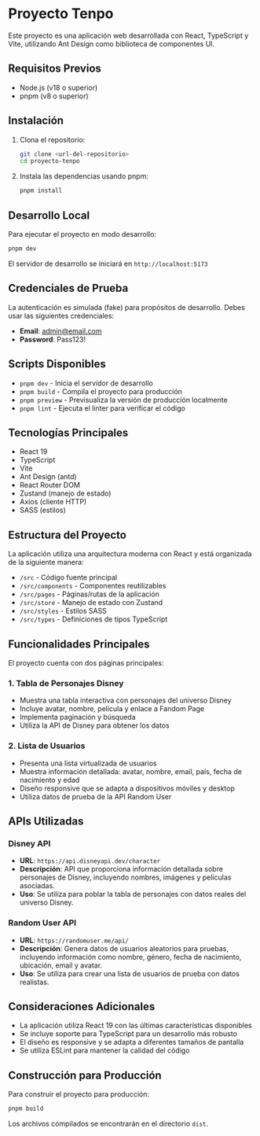 # Proyecto Tenpo

Este proyecto es una aplicación web desarrollada con React, TypeScript y Vite, utilizando Ant Design como biblioteca de componentes UI.

## Requisitos Previos

- Node.js (v18 o superior)
- pnpm (v8 o superior)

## Instalación

1. Clona el repositorio:
   ```bash
   git clone <url-del-repositorio>
   cd proyecto-tenpo
   ```

2. Instala las dependencias usando pnpm:
   ```bash
   pnpm install
   ```

## Desarrollo Local

Para ejecutar el proyecto en modo desarrollo:

```bash
pnpm dev
```

El servidor de desarrollo se iniciará en `http://localhost:5173`

## Credenciales de Prueba

La autenticación es simulada (fake) para propósitos de desarrollo. Debes usar las siguientes credenciales:

- **Email**: admin@email.com
- **Password**: Pass123!

## Scripts Disponibles

- `pnpm dev` - Inicia el servidor de desarrollo
- `pnpm build` - Compila el proyecto para producción
- `pnpm preview` - Previsualiza la versión de producción localmente
- `pnpm lint` - Ejecuta el linter para verificar el código

## Tecnologías Principales

- React 19
- TypeScript
- Vite
- Ant Design (antd)
- React Router DOM
- Zustand (manejo de estado)
- Axios (cliente HTTP)
- SASS (estilos)

## Estructura del Proyecto

La aplicación utiliza una arquitectura moderna con React y está organizada de la siguiente manera:

- `/src` - Código fuente principal
- `/src/components` - Componentes reutilizables
- `/src/pages` - Páginas/rutas de la aplicación
- `/src/store` - Manejo de estado con Zustand
- `/src/styles` - Estilos SASS
- `/src/types` - Definiciones de tipos TypeScript

## Funcionalidades Principales

El proyecto cuenta con dos páginas principales:

### 1. Tabla de Personajes Disney
- Muestra una tabla interactiva con personajes del universo Disney
- Incluye avatar, nombre, película y enlace a Fandom Page
- Implementa paginación y búsqueda
- Utiliza la API de Disney para obtener los datos

### 2. Lista de Usuarios
- Presenta una lista virtualizada de usuarios
- Muestra información detallada: avatar, nombre, email, país, fecha de nacimiento y edad
- Diseño responsive que se adapta a dispositivos móviles y desktop
- Utiliza datos de prueba de la API Random User

## APIs Utilizadas

### Disney API
- **URL**: `https://api.disneyapi.dev/character`
- **Descripción**: API que proporciona información detallada sobre personajes de Disney, incluyendo nombres, imágenes y películas asociadas.
- **Uso**: Se utiliza para poblar la tabla de personajes con datos reales del universo Disney.

### Random User API
- **URL**: `https://randomuser.me/api/`
- **Descripción**: Genera datos de usuarios aleatorios para pruebas, incluyendo información como nombre, género, fecha de nacimiento, ubicación, email y avatar.
- **Uso**: Se utiliza para crear una lista de usuarios de prueba con datos realistas.

## Consideraciones Adicionales

- La aplicación utiliza React 19 con las últimas características disponibles
- Se incluye soporte para TypeScript para un desarrollo más robusto
- El diseño es responsive y se adapta a diferentes tamaños de pantalla
- Se utiliza ESLint para mantener la calidad del código

## Construcción para Producción

Para construir el proyecto para producción:

```bash
pnpm build
```

Los archivos compilados se encontrarán en el directorio `dist`.
